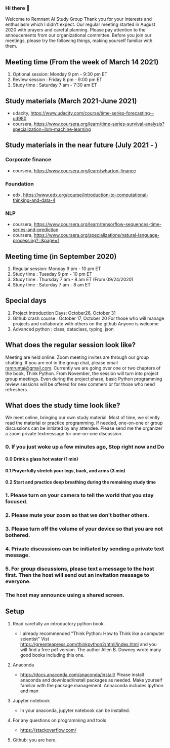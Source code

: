 ### Hi there 👋

Welcome to Remnant AI Study Group
Thank you for your interests and enthusiasm which I didn't expect. Our regular meeting started in August 2020 with prayers and careful planning. Please pay attention to the annoucements from our organizational committee. Before you join our meetings, please try the following things, making yourself familiar with them.

## Meeting time (From the week of March 14 2021)
1. Optional session: Monday  9 pm - 9:30 pm ET 
1. Review session  : Friday  8 pm - 9:00 pm ET
1. Study time      : Saturday 7 am - 7:30 am ET 

## Study materials (March 2021-June 2021)
- udacity, https://www.udacity.com/course/time-series-forecasting--ud980
- coursera, https://www.coursera.org/learn/time-series-survival-analysis?specialization=ibm-machine-learning

## Study materials in the near future (July 2021 - )
### Corporate finance 
- coursera, https://www.coursera.org/learn/wharton-finance

### Foundation
- edx, https://www.edx.org/course/introduction-to-computational-thinking-and-data-4

### NLP
- coursera, https://www.coursera.org/learn/tensorflow-sequences-time-series-and-prediction
- coursera, https://www.coursera.org/specializations/natural-language-processing?=&page=1


## Meeting time (in September 2020)
1. Regular session: Monday  9 pm - 10 pm ET
1. Study time     : Tuesday 9 pm - 10 pm ET
1. Study time     : Thursday 7 am - 8 am ET (From 09/24/2020)
1. Study time     : Saturday 7 am - 8 am ET 

## Special days
1. Project Introduction Days: October26, October 31
2. Github crash course : October 17, October 20
   For those who will manage projects and collaborate with others on the github
   Anyone is welcome
3. Advanced python : 
   class, dataclass, typing, json


## What does the regular session look like?
Meeting are held online. Zoom meeting invites are through our group chatting.
If you are not in the group chat, please email ramruntai@gmail.com. 
Currently we are going over one or two chapters of the book, Think Python.
From November, the session will turn into project group meetings.
Even during the project phase, basic Python programming review sessions will be offered for new commers or for those who need refreshers. 

## What does the study time look like? 
We meet online, bringing our own study material.
Most of time, we silently read the material or practice programming. 
If needed, one-on-one or group discussions can be initiated by any attendee.
Please send me the organizer a zoom private textmessage for one-on-one discussion. 

### 0. If you just woke up a few minutes ago,  Stop right now and Do
#### 0.0 Drink a glass hot water (1 min)
#### 0.1 Prayerfully stretch your legs, back, and arms (3 min)
#### 0.2 Start and practice deep breathing during the remaining study time
### 1. Please turn on your camera to tell the world that you stay focused. 
### 2. Please mute your zoom so that we don't bother others.
### 3. Please turn off the volume of your device so that you are not bothered.
### 4. Private discussions can be initiated by sending a private text message.
### 5. For group discussions, please text a message to the host first. Then the host will send out an invitation message to everyone. 
###    The host may announce using a shared screen.

## Setup 

1. Read carefully an introductory python book.
   - I already recommended "Think Python: How to Think like a computer scientist" 
   Vist https://greenteapress.com/thinkpython2/html/index.html and you will find a free pdf version. 
   The author Allen B. Downey wrote many good books including this one.
 
1. Anaconda
   - https://docs.anaconda.com/anaconda/install/
    Please install anaconda and download/install packages as needed.
        Make yourself familiar with the package management.
        Annaconda includes Ipython and man

1. Jupyter notebook
   - In your anaconda, jupyter notebook can be installed.

1. For any questions on programming and tools
   - https://stackoverflow.com/

1. Github: you are here.


<!--
**ramruntai/ramruntai** is a ✨ _special_ ✨ repository because its `README.md` (this file) appears on your GitHub profile.

Here are some ideas to get you started:

- 🔭 I’m currently working on ...
- 🌱 I’m currently learning ...
- 👯 I’m looking to collaborate on ...
- 🤔 I’m looking for help with ...
- 💬 Ask me about ...
- 📫 How to reach me: ...
- 😄 Pronouns: ...
- ⚡ Fun fact: ...
-->
